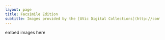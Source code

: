 ```yaml
---
layout: page
title: Facsimile Edition
subtitle: Images provided by the [UVic Digital Collections](http://contentdm.library.uvic.ca/cdm/compoundobject/collection/collection15/id/2403)
---
```


embed images here
